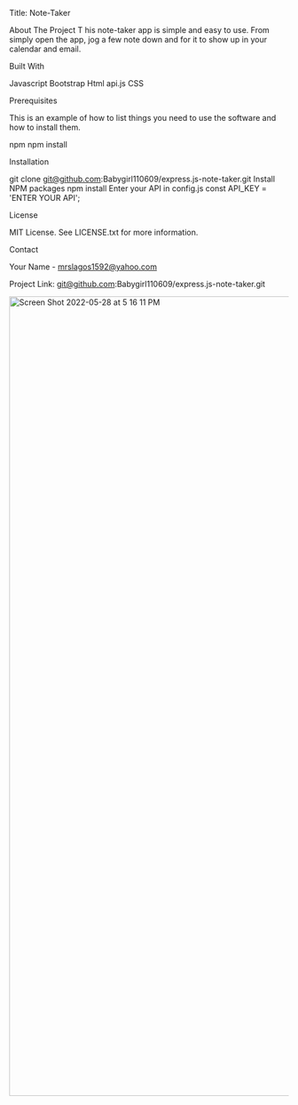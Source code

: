 Title: 
      Note-Taker

About The Project
  T
  his note-taker app is simple and easy to use. From simply open the app, jog a few note down and for it to show up in your calendar and email. 
  
  Built With
  
  Javascript
  Bootstrap
  Html
  api.js
  CSS
  
  Prerequisites

This is an example of how to list things you need to use the software and how to install them.

npm
npm install

Installation


git clone git@github.com:Babygirl110609/express.js-note-taker.git
Install NPM packages
npm install
Enter your API in config.js
const API_KEY = 'ENTER YOUR API';

License

MIT License. See LICENSE.txt for more information.

Contact

Your Name - mrslagos1592@yahoo.com


Project Link: git@github.com:Babygirl110609/express.js-note-taker.git



<img width="1439" alt="Screen Shot 2022-05-28 at 5 16 11 PM" src="https://user-images.githubusercontent.com/101305146/170844441-582eb611-c7ce-47d3-b950-f6bc491db30a.png">





